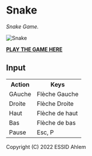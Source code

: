 # Snake

*Snake Game.*

![Snake](https://ahlemgit-prog.github.io/snakegame/screenshot.jpg)

**[PLAY THE GAME HERE](https://ahlemgit-prog.github.io/snakegame/)**

## Input

<table>
  <tr>
    <th>Action</th><th>Keys</th>
  </tr>
  <tr>
    <td>GAuche</td><td>Flèche Gauche</td>
  </tr>
  <tr>
    <td>Droite</td><td>Flèche Droite</td>
  </tr>
  <tr>
    <td>Haut</td><td>Flèche de haut</td>
  </tr>
  <tr>
    <td>Bas</td><td>Flèche de bas</td>
  </tr>
  <tr>
    <td>Pause</td><td>Esc, P</td>
  </tr>
</table>


Copyright (C) 2022 ESSID Ahlem
